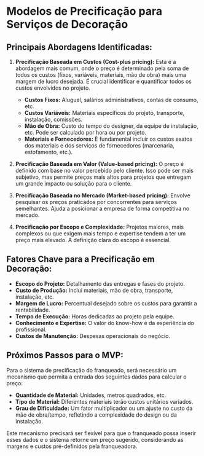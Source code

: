 
# Modelos de Precificação para Serviços de Decoração

## Principais Abordagens Identificadas:

1.  **Precificação Baseada em Custos (Cost-plus pricing):** Esta é a abordagem mais comum, onde o preço é determinado pela soma de todos os custos (fixos, variáveis, materiais, mão de obra) mais uma margem de lucro desejada. É crucial identificar e quantificar todos os custos envolvidos no projeto.
    *   **Custos Fixos:** Aluguel, salários administrativos, contas de consumo, etc.
    *   **Custos Variáveis:** Materiais específicos do projeto, transporte, instalação, comissões.
    *   **Mão de Obra:** Custo do tempo do designer, da equipe de instalação, etc. Pode ser calculado por hora ou por projeto.
    *   **Materiais e Fornecedores:** É fundamental incluir os custos exatos dos materiais e dos serviços de fornecedores (marcenaria, estofamento, etc.).

2.  **Precificação Baseada em Valor (Value-based pricing):** O preço é definido com base no valor percebido pelo cliente. Isso pode ser mais subjetivo, mas permite preços mais altos para projetos que entregam um grande impacto ou solução para o cliente.

3.  **Precificação Baseada no Mercado (Market-based pricing):** Envolve pesquisar os preços praticados por concorrentes para serviços semelhantes. Ajuda a posicionar a empresa de forma competitiva no mercado.

4.  **Precificação por Escopo e Complexidade:** Projetos maiores, mais complexos ou que exigem mais tempo e expertise tendem a ter um preço mais elevado. A definição clara do escopo é essencial.

## Fatores Chave para a Precificação em Decoração:

*   **Escopo do Projeto:** Detalhamento das entregas e fases do projeto.
*   **Custo de Produção:** Inclui materiais, mão de obra, transporte, instalação, etc.
*   **Margem de Lucro:** Percentual desejado sobre os custos para garantir a rentabilidade.
*   **Tempo de Execução:** Horas dedicadas ao projeto pela equipe.
*   **Conhecimento e Expertise:** O valor do know-how e da experiência do profissional.
*   **Custos de Manutenção:** Despesas operacionais do negócio.

## Próximos Passos para o MVP:

Para o sistema de precificação do franqueado, será necessário um mecanismo que permita a entrada dos seguintes dados para calcular o preço:

*   **Quantidade de Material:** Unidades, metros quadrados, etc.
*   **Tipo de Material:** Diferentes materiais terão custos unitários variados.
*   **Grau de Dificuldade:** Um fator multiplicador ou um ajuste no custo da mão de obra/tempo, refletindo a complexidade do design ou da instalação.

Este mecanismo precisará ser flexível para que o franqueado possa inserir esses dados e o sistema retorne um preço sugerido, considerando as margens e custos pré-definidos pela franqueadora.

